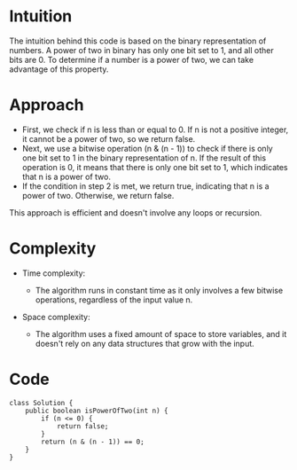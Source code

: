 # Intuition

The intuition behind this code is based on the binary representation of numbers. A power of two in binary has only one bit set to 1, and all other bits are 0. To determine if a number is a power of two, we can take advantage of this property.

# Approach

- First, we check if n is less than or equal to 0. If n is not a positive integer, it cannot be a power of two, so we return false.
- Next, we use a bitwise operation (n & (n - 1)) to check if there is only one bit set to 1 in the binary representation of n. If the result of this operation is 0, it means that there is only one bit set to 1, which indicates that n is a power of two.
- If the condition in step 2 is met, we return true, indicating that n is a power of two. Otherwise, we return false.

This approach is efficient and doesn't involve any loops or recursion.

# Complexity

- Time complexity:

  - The algorithm runs in constant time as it only involves a few bitwise operations, regardless of the input value n.

- Space complexity:
  - The algorithm uses a fixed amount of space to store variables, and it doesn't rely on any data structures that grow with the input.

# Code

```
class Solution {
    public boolean isPowerOfTwo(int n) {
        if (n <= 0) {
            return false;
        }
        return (n & (n - 1)) == 0;
    }
}
```
